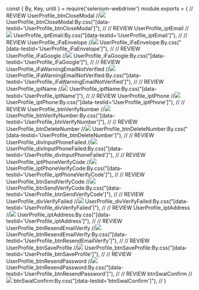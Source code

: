 const {
        By,
        Key,
        until
    } = require('selenium-webdriver')
module.exports = {
    // REVIEW UserProfile_btnCloseModal
    //![](imgs/UserProfile_btnCloseModal.png)
    UserProfile_btnCloseModal:By.css("[data-testid='UserProfile_btnCloseModal']"),
    //
    // REVIEW UserProfile_iptEmail
    //![](imgs/UserProfile_iptEmail.png)
    UserProfile_iptEmail:By.css("[data-testid='UserProfile_iptEmail']"),
    //
    // REVIEW UserProfile_iFaEnvelope
    //![](imgs/UserProfile_iFaEnvelope.png)
    UserProfile_iFaEnvelope:By.css("[data-testid='UserProfile_iFaEnvelope']"),
    //
    // REVIEW UserProfile_iFaGoogle
    //![](imgs/UserProfile_iFaGoogle.png)
    UserProfile_iFaGoogle:By.css("[data-testid='UserProfile_iFaGoogle']"),
    //
    // REVIEW UserProfile_iFaWarningEmailNotVerified
    //![](imgs/UserProfile_iFaWarningEmailNotVerified.png)
    UserProfile_iFaWarningEmailNotVerified:By.css("[data-testid='UserProfile_iFaWarningEmailNotVerified']"),
    //
    // REVIEW UserProfile_iptName
    //![](imgs/UserProfile_iptName.png)
    UserProfile_iptName:By.css("[data-testid='UserProfile_iptName']"),
    //
    // REVIEW UserProfile_iptPhone
    //![](imgs/UserProfile_iptPhone.png)
    UserProfile_iptPhone:By.css("[data-testid='UserProfile_iptPhone']"),
    //
    // REVIEW UserProfile_btnVerifyNumber
    //![](imgs/UserProfile_btnVerifyNumber.png)
    UserProfile_btnVerifyNumber:By.css("[data-testid='UserProfile_btnVerifyNumber']"),
    //
    // REVIEW UserProfile_btnDeleteNumber
    //![](imgs/UserProfile_btnDeleteNumber.png)
    UserProfile_btnDeleteNumber:By.css("[data-testid='UserProfile_btnDeleteNumber']"),
    //
    // REVIEW UserProfile_divInputPhoneFailed
    //![](imgs/UserProfile_divInputPhoneFailed.png)
    UserProfile_divInputPhoneFailed:By.css("[data-testid='UserProfile_divInputPhoneFailed']"),
    //
    // REVIEW UserProfile_iptPhoneVerifyCode
    //![](imgs/UserProfile_iptPhoneVerifyCode.png)
    UserProfile_iptPhoneVerifyCode:By.css("[data-testid='UserProfile_iptPhoneVerifyCode']"),
    //
    // REVIEW UserProfile_btnSendVerifyCode
    //![](imgs/UserProfile_btnSendVerifyCode.png)
    UserProfile_btnSendVerifyCode:By.css("[data-testid='UserProfile_btnSendVerifyCode']"),
    //
    // REVIEW UserProfile_divVerifyFailed
    //![](imgs/UserProfile_divVerifyFailed.png)
    UserProfile_divVerifyFailed:By.css("[data-testid='UserProfile_divVerifyFailed']"),
    //
    // REVIEW UserProfile_iptAddress
    //![](imgs/UserProfile_iptAddress.png)
    UserProfile_iptAddress:By.css("[data-testid='UserProfile_iptAddress']"),
    //
    // REVIEW UserProfile_btnResendEmailVerify
    //![](imgs/UserProfile_btnResendEmailVerify.png)
    UserProfile_btnResendEmailVerify:By.css("[data-testid='UserProfile_btnResendEmailVerify']"),
    //
    // REVIEW UserProfile_btnSaveProfile
    //![](imgs/UserProfile_btnSaveProfile.png)
    UserProfile_btnSaveProfile:By.css("[data-testid='UserProfile_btnSaveProfile']"),
    //
    // REVIEW UserProfile_btnResendPassword
    //![](imgs/UserProfile_btnResendPassword.png)
    UserProfile_btnResendPassword:By.css("[data-testid='UserProfile_btnResendPassword']"),
    //
    // REVIEW btnSwalConfirm
    //![](imgs/btnSwalConfirm.png)
    btnSwalConfirm:By.css("[data-testid='btnSwalConfirm']"),
    //
}